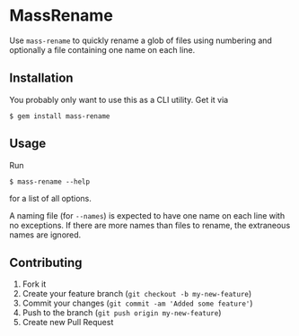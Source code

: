 # MassRename

Use `mass-rename` to quickly rename a glob of files using numbering and 
optionally a file containing one name on each line.

## Installation

You probably only want to use this as a CLI utility. Get it via

    $ gem install mass-rename

## Usage

Run

    $ mass-rename --help

for a list of all options.

A naming file (for `--names`) is expected to have one name on each line with
no exceptions. If there are more names than files to rename, the extraneous
names are ignored.



## Contributing

1. Fork it
2. Create your feature branch (`git checkout -b my-new-feature`)
3. Commit your changes (`git commit -am 'Added some feature'`)
4. Push to the branch (`git push origin my-new-feature`)
5. Create new Pull Request
